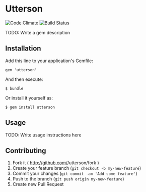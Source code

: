 # Utterson

[![Code Climate](https://codeclimate.com/github/zellio/utterson.png)](https://codeclimate.com/github/zellio/utterson)
[![Build Status](https://travis-ci.org/zellio/utterson.svg?branch=develop)](https://travis-ci.org/zellio/utterson)

TODO: Write a gem description

## Installation

Add this line to your application's Gemfile:

    gem 'utterson'

And then execute:

    $ bundle

Or install it yourself as:

    $ gem install utterson

## Usage

TODO: Write usage instructions here

## Contributing

1. Fork it ( http://github.com/<my-github-username>/utterson/fork )
2. Create your feature branch (`git checkout -b my-new-feature`)
3. Commit your changes (`git commit -am 'Add some feature'`)
4. Push to the branch (`git push origin my-new-feature`)
5. Create new Pull Request
